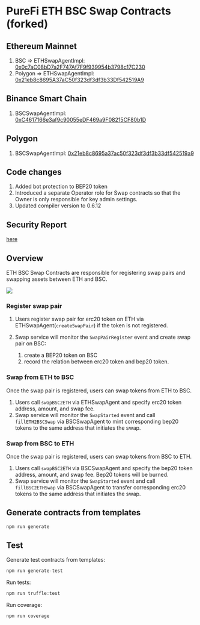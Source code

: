 # PureFi ETH BSC Swap Contracts (forked)

## Ethereum Mainnet

1. BSC => ETHSwapAgentImpl: [0x0c7aC08bD7a2F747Af7F9f939954b3798c17C230](https://etherscan.io/address/0x0c7aC08bD7a2F747Af7F9f939954b3798c17C230)
1. Polygon => ETHSwapAgentImpl: [0x21eb8c8695A37aC50f323df3df3b33Df542519A9](https://etherscan.io/address/0x21eb8c8695A37aC50f323df3df3b33Df542519A9)

## Binance Smart Chain

1. BSCSwapAgentImpl: [0xC4617166e3af9c90055eDF469a9F08215CF80b1D](https://bscscan.com/address/0xC4617166e3af9c90055eDF469a9F08215CF80b1D)

## Polygon

1. BSCSwapAgentImpl: [0x21eb8c8695a37ac50f323df3df3b33df542519a9](https://polygonscan.com/address/0x21eb8c8695a37ac50f323df3df3b33df542519a9)

## Code changes

1. Added bot protection to BEP20 token
1. Introduced a separate Operator role for Swap contracts so that the Owner is only responsible for key admin settings.
1. Updated compiler version to 0.6.12
## Security Report

[here](SecurityAssessment.pdf)

## Overview
ETH BSC Swap Contracts are responsible for registering swap pairs and swapping assets between ETH and BSC.

![](./assets/eth-bsc-swap.png)

### Register swap pair

1. Users register swap pair for erc20 token on ETH via ETHSwapAgent(`createSwapPair`) if the token is not registered.
2. Swap service will monitor the `SwapPairRegister` event and create swap pair on BSC: 
    
    1. create a BEP20 token on BSC
    2. record the relation between erc20 token and bep20 token.

### Swap from ETH to BSC

Once the swap pair is registered, users can swap tokens from ETH to BSC.

1. Users call `swapBSC2ETH` via ETHSwapAgent and specify erc20 token address, amount, and swap fee.
2. Swap service will monitor the `SwapStarted` event and call `fillETH2BSCSwap` via BSCSwapAgent to mint corresponding bep20 tokens to the same address that initiates the swap.

### Swap from BSC to ETH

Once the swap pair is registered, users can swap tokens from BSC to ETH.

1. Users call `swapBSC2ETH` via BSCSwapAgent and specify the bep20 token address, amount, and swap fee. Bep20 tokens will be burned.
2. Swap service will monitor the `SwapStarted` event and call `fillBSC2ETHSwap` via BSCSwapAgent to transfer corresponding erc20 tokens to the same address that initiates the swap.

## Generate contracts from templates

```javascript
npm run generate
```

## Test

Generate test contracts from templates:
```javascript
npm run generate-test
```

Run tests:

```javascript
npm run truffle:test
```

Run coverage:

```javascript
npm run coverage
```
